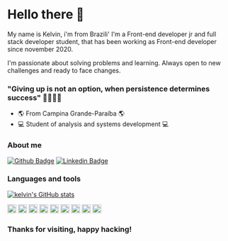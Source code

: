 # Hello there 👋

My name is Kelvin, i'm from Brazili'
I'm a Front-end developer jr and full stack developer student, that has been working as Front-end developer since november 2020.

I'm passionate about solving problems and learning. Always open to new challenges and ready to face changes.

### "Giving up is not an option, when persistence determines success" 👊🏻👊🏻

- 🌎 From Campina Grande-Paraíba 🌎
- 💻 Student of analysis and systems development 💻

### About me

[![Github Badge](https://img.shields.io/badge/-Github-000?style=flat-square&logo=Github&logoColor=white&link=https://github.com/settings/profile)](https://github.com/settings/profile)
[![Linkedin Badge](https://img.shields.io/badge/-LinkedIn-blue?style=flat-square&logo=Linkedin&logoColor=white&link=https://www.linkedin.com/in/kelvin-teixeira-8707b41a8/?originalSubdomain=br)]( https://www.linkedin.com/in/kelvin-teixeira-8707b41a8/?originalSubdomain=br)

### Languages and tools 

[![kelvin's GitHub stats](https://github-readme-stats.vercel.app/api?username=kelvinteixeira)](https://github.com/kelvinteixeira/github-readme-stats)

<code><img height="20" src="https://img.shields.io/badge/React-20232A?style=for-the-badge&logo=react&logoColor=61DAFB"></code>
<code><img height="20" src="https://img.shields.io/badge/Angular-DD0031?style=for-the-badge&logo=angular&logoColor=white"></code>
<code><img height="20" src="https://img.shields.io/badge/TypeScript-007ACC?style=for-the-badge&logo=typescript&logoColor=white"></code>
<code><img height="20" src="https://img.shields.io/badge/Python-3776AB?style=for-the-badge&logo=python&logoColor=white"></code>
<code><img height="20" src="https://img.shields.io/badge/JavaScript-F7DF1E?style=for-the-badge&logo=javascript&logoColor=black"></code>
<code><img height="20" src="https://img.shields.io/badge/HTML5-E34F26?style=for-the-badge&logo=html5&logoColor=white"></code>
<code><img height="20" src="https://img.shields.io/badge/CSS3-1572B6?style=for-the-badge&logo=css3&logoColor=white"></code>
<code><img height="20" src="https://img.shields.io/badge/Node.js-339933?style=for-the-badge&logo=nodedotjs&logoColor=white"></code>
<code><img height="20" src="https://img.shields.io/badge/npm-CB3837?style=for-the-badge&logo=npm&logoColor=white"></code>

### Thanks for visiting, happy hacking!
